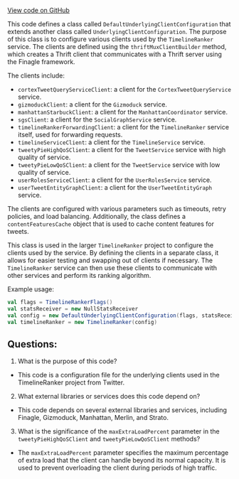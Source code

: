 [View code on GitHub](https://github.com/misbahsy/the-algorithm/timelineranker/server/src/main/scala/com/twitter/timelineranker/config/DefaultUnderlyingClientConfiguration.scala)

This code defines a class called `DefaultUnderlyingClientConfiguration` that extends another class called `UnderlyingClientConfiguration`. The purpose of this class is to configure various clients used by the `TimelineRanker` service. The clients are defined using the `thriftMuxClientBuilder` method, which creates a Thrift client that communicates with a Thrift server using the Finagle framework. 

The clients include:
- `cortexTweetQueryServiceClient`: a client for the `CortexTweetQueryService` service.
- `gizmoduckClient`: a client for the `Gizmoduck` service.
- `manhattanStarbuckClient`: a client for the `ManhattanCoordinator` service.
- `sgsClient`: a client for the `SocialGraphService` service.
- `timelineRankerForwardingClient`: a client for the `TimelineRanker` service itself, used for forwarding requests.
- `timelineServiceClient`: a client for the `TimelineService` service.
- `tweetyPieHighQoSClient`: a client for the `TweetService` service with high quality of service.
- `tweetyPieLowQoSClient`: a client for the `TweetService` service with low quality of service.
- `userRolesServiceClient`: a client for the `UserRolesService` service.
- `userTweetEntityGraphClient`: a client for the `UserTweetEntityGraph` service.

The clients are configured with various parameters such as timeouts, retry policies, and load balancing. Additionally, the class defines a `contentFeaturesCache` object that is used to cache content features for tweets.

This class is used in the larger `TimelineRanker` project to configure the clients used by the service. By defining the clients in a separate class, it allows for easier testing and swapping out of clients if necessary. The `TimelineRanker` service can then use these clients to communicate with other services and perform its ranking algorithm. 

Example usage:
```scala
val flags = TimelineRankerFlags()
val statsReceiver = new NullStatsReceiver
val config = new DefaultUnderlyingClientConfiguration(flags, statsReceiver)
val timelineRanker = new TimelineRanker(config)
```
## Questions: 
 1. What is the purpose of this code?
- This code is a configuration file for the underlying clients used in the TimelineRanker project from Twitter.

2. What external libraries or services does this code depend on?
- This code depends on several external libraries and services, including Finagle, Gizmoduck, Manhattan, Merlin, and Strato.

3. What is the significance of the `maxExtraLoadPercent` parameter in the `tweetyPieHighQoSClient` and `tweetyPieLowQoSClient` methods?
- The `maxExtraLoadPercent` parameter specifies the maximum percentage of extra load that the client can handle beyond its normal capacity. It is used to prevent overloading the client during periods of high traffic.
